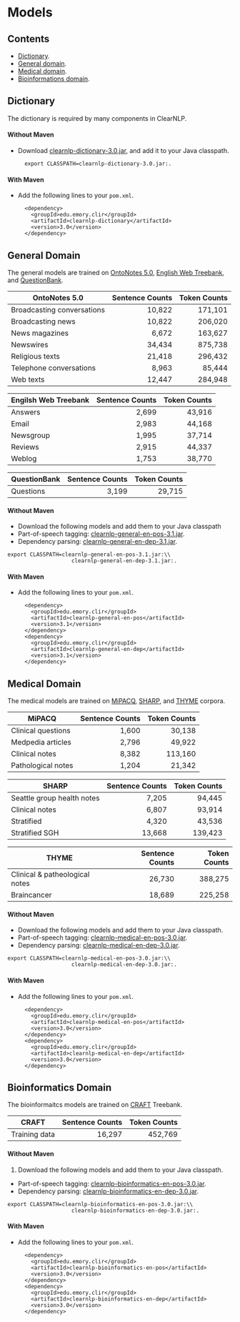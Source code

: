 # Models

## Contents

* [Dictionary](#dictionary).
* [General domain](#general-domain).
* [Medical domain](#medical-domain).
* [Bioinformations domain](#bioinformatics-domain).

## Dictionary

The dictionary is required by many components in ClearNLP.

#### Without Maven

* Download [clearnlp-dictionary-3.0.jar](http://search.maven.org/remotecontent?filepath=edu/emory/clir/clearnlp-dictionary/3.0/clearnlp-dictionary-3.0.jar), and add it to your Java classpath.
		
		export CLASSPATH=clearnlp-dictionary-3.0.jar:.
                 		 
#### With Maven

* Add the following lines to your `pom.xml`.

		<dependency>
		  <groupId>edu.emory.clir</groupId>
		  <artifactId>clearnlp-dictionary</artifactId>
		  <version>3.0</version>
		</dependency>

## General Domain

The general models are trained on [OntoNotes 5.0](https://catalog.ldc.upenn.edu/LDC2013T19), [English Web Treebank](https://catalog.ldc.upenn.edu/LDC2012T13), and [QuestionBank](http://www.computing.dcu.ie/~jjudge/qtreebank/).

| OntoNotes 5.0              | Sentence Counts | Token Counts |
| -------------------------- | --------------: | -----------: |
| Broadcasting conversations | 10,822          | 171,101      |
| Broadcasting news          | 10,822          | 206,020      |
| News magazines             | 6,672           | 163,627      |
| Newswires                  | 34,434          | 875,738      |
| Religious texts            | 21,418          | 296,432      |
| Telephone conversations    | 8,963           | 85,444       |
| Web texts                  | 12,447          | 284,948      |

| Engilsh Web Treebank | Sentence Counts | Token Counts |
| -------------------- | --------------: | -----------: |
| Answers              | 2,699           | 43,916       |
| Email                | 2,983           | 44,168       |
| Newsgroup            | 1,995           | 37,714       |
| Reviews              | 2,915           | 44,337       |
| Weblog               | 1,753           | 38,770       |

| QuestionBank | Sentence Counts | Token Counts |
| ------------ | --------------: | -----------: |
| Questions    | 3,199           | 29,715       |

#### Without Maven

* Download the following models and add them to your Java classpath
 * Part-of-speech tagging: [clearnlp-general-en-pos-3.1.jar](http://search.maven.org/remotecontent?filepath=edu/emory/clir/clearnlp-general-en-pos/3.1/clearnlp-general-en-pos-3.1.jar).
 * Dependency parsing: [clearnlp-general-en-dep-3.1.jar](http://search.maven.org/remotecontent?filepath=edu/emory/clir/clearnlp-general-en-dep/3.1/clearnlp-general-en-dep-3.1.jar).

 ```
export CLASSPATH=clearnlp-general-en-pos-3.1.jar:\\
                     clearnlp-general-en-dep-3.1.jar:.
 ```                 		 

#### With Maven

* Add the following lines to your `pom.xml`.

		<dependency>
		  <groupId>edu.emory.clir</groupId>
		  <artifactId>clearnlp-general-en-pos</artifactId>
		  <version>3.1</version>
		</dependency>
		<dependency>
		  <groupId>edu.emory.clir</groupId>
		  <artifactId>clearnlp-general-en-dep</artifactId>
		  <version>3.1</version>
		</dependency>
		
## Medical Domain

The medical models are trained on [MiPACQ](http://clear.colorado.edu/compsem/index.php?page=endendsystems&sub=mipacq), [SHARP](http://informatics.mayo.edu/sharp/index.php/Main_Page), and [THYME](http://clear.colorado.edu/compsem/index.php?page=endendsystems&sub=temporal) corpora.

| MiPACQ              | Sentence Counts | Token Counts |
| ------------------- | --------------: | -----------: |
| Clinical questions  | 1,600           |  30,138      |
| Medpedia articles   | 2,796           |  49,922      |
| Clinical notes      | 8,382           | 113,160      |
| Pathological notes  | 1,204           |  21,342      |

| SHARP                      | Sentence Counts | Token Counts |
| -------------------------- | --------------: | -----------: |
| Seattle group health notes |  7,205          |  94,445      |
| Clinical notes             |  6,807          |  93,914      |
| Stratified                 |  4,320          |  43,536      |
| Stratified SGH             | 13,668          | 139,423      |

| THYME                          | Sentence Counts | Token Counts |
| ------------------------------ | --------------: | -----------: |
| Clinical & patheological notes | 26,730          | 388,275      |
| Braincancer                    | 18,689          | 225,258      |

#### Without Maven

* Download the following models and add them to your Java classpath.
 * Part-of-speech tagging: [clearnlp-medical-en-pos-3.0.jar](http://search.maven.org/remotecontent?filepath=edu/emory/clir/clearnlp-medical-en-pos/3.0/clearnlp-medical-en-pos-3.0.jar).
 * Dependency parsing: [clearnlp-medical-en-dep-3.0.jar](http://search.maven.org/remotecontent?filepath=edu/emory/clir/clearnlp-medical-en-dep/3.0/clearnlp-medical-en-dep-3.0.jar).

 ```
 export CLASSPATH=clearnlp-medical-en-pos-3.0.jar:\\
                     clearnlp-medical-en-dep-3.0.jar:.
 ```
                 		 
#### With Maven

* Add the following lines to your `pom.xml`.

		<dependency>
		  <groupId>edu.emory.clir</groupId>
		  <artifactId>clearnlp-medical-en-pos</artifactId>
		  <version>3.0</version>
		</dependency>
		<dependency>
		  <groupId>edu.emory.clir</groupId>
		  <artifactId>clearnlp-medical-en-dep</artifactId>
		  <version>3.0</version>
		</dependency>

## Bioinformatics Domain

The bioinformaitcs models are trained on [CRAFT](http://bionlp-corpora.sourceforge.net/CRAFT/) Treebank.

| CRAFT          | Sentence Counts | Token Counts |
| -------------- | --------------: | -----------: |
| Training data  | 16,297          |  452,769     |

#### Without Maven

1. Download the following models and add them to your Java classpath.
 * Part-of-speech tagging: [clearnlp-bioinformatics-en-pos-3.0.jar](http://search.maven.org/remotecontent?filepath=edu/emory/clir/clearnlp-bioinformatics-en-pos/3.0/clearnlp-bioinformatics-en-pos-3.0.jar).
 * Dependency parsing: [clearnlp-bioinformatics-en-dep-3.0.jar](http://search.maven.org/remotecontent?filepath=edu/emory/clir/clearnlp-bioinformatics-en-dep/3.0/clearnlp-bioinformatics-en-dep-3.0.jar).

 ```		
export CLASSPATH=clearnlp-bioinformatics-en-pos-3.0.jar:\\
                     clearnlp-bioinformatics-en-dep-3.0.jar:.
 ```
                 		 
#### With Maven

* Add the following lines to your `pom.xml`.

		<dependency>
		  <groupId>edu.emory.clir</groupId>
		  <artifactId>clearnlp-bioinformatics-en-pos</artifactId>
		  <version>3.0</version>
		</dependency>
		<dependency>
		  <groupId>edu.emory.clir</groupId>
		  <artifactId>clearnlp-bioinformatics-en-dep</artifactId>
		  <version>3.0</version>
		</dependency>
